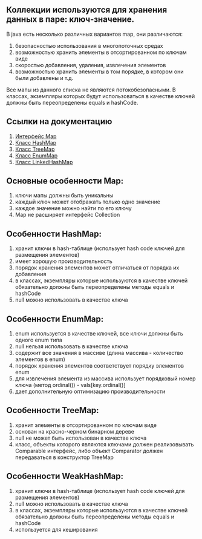 ## Коллекции используются для хранения данных в паре: ключ-значение.

В java есть несколько различных вариантов map, они различаются:
1. безопасностью использования в многопоточных средах
2. возможностью хранить элементы в отсортированном по ключам виде
4. скоростью добавления, удаления, извлечения элементов
5. возможностью хранить элементы в том порядке, в котором они были добавлены и т.д.

Все мапы из данного списка не являются потокобезопасными.
В классах, экземпляры которых будут использоваться в качестве ключей должны быть переопределены equals и hashCode.

## Ссылки на документацию
1. [Интерфейс Map](https://docs.oracle.com/en/java/javase/17/docs/api/java.base/java/util/Map.html)
2. [Класс HashMap](https://docs.oracle.com/en/java/javase/17/docs/api/java.base/java/util/HashMap.html)
3. [Класс TreeMap](https://docs.oracle.com/en/java/javase/17/docs/api/java.base/java/util/TreeMap.html)
4. [Класс EnumMap](https://docs.oracle.com/en/java/javase/17/docs/api/java.base/java/util/EnumMap.html)
5. [Класс LinkedHashMap](https://docs.oracle.com/en/java/javase/17/docs/api/java.base/java/util/LinkedHashMap.html)

## Основные особенности Map:
1. ключи мапы должны быть уникальны
2. каждый ключ может отображать только одно значение
3. каждое значение можно найти по его ключу
4. Map не расширяет интерфейс Collection

## Особенности HashMap:
1. хранит ключи в hash-таблице (использует hash code ключей для размещения элементов)
2. имеет хорошую производительность
3. порядок хранения элементов может отличаться от порядка их добавления
4. в классах, экземпляры которые используются в качестве ключей обязательно должны быть переопределены методы equals и hashCode
5. null можно использовать в качестве ключа

## Особенности EnumMap:
1. enum используется в качестве ключей, все ключи должны быть одного enum типа
2. null нельзя использовать в качестве ключа
3. содержит все значения в массиве (длина массива - количество элементов в enum)
4. порядок хранения элементов соответствует порядку элементов enum
4. для извлечения элемента из массива использует порядковый номер ключа (метод ordinal()) - vals[key.ordinal()]
5. дает дополнительную оптимизацию производительности

## Особенности TreeMap:
1. хранит элементы в отсортированном по ключам виде
2. основан на красно-черном бинарном дереве
3. null не может быть использован в качестве ключа
4. класс, объекты которого являются ключами должен реализовывать Comparable интерфейс, либо объект Comparator должен передаваться в конструктор TreeMap

## Особенности WeakHashMap:
1. хранит ключи в hash-таблице (использует hash code ключей для размещения элементов)
2. null можно использовать в качестве ключа
3. в классах, экземпляры которые используются в качестве ключей обязательно должны быть переопределены методы equals и hashCode
4. используется для кеширования

